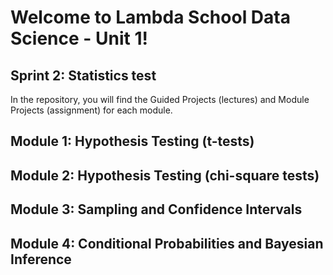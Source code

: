 # Welcome to Lambda School Data Science - Unit 1!

## Sprint 2: Statistics test

In the repository, you will find the Guided Projects (lectures) and Module Projects (assignment) for each module.

## Module 1: Hypothesis Testing (t-tests)

## Module 2: Hypothesis Testing (chi-square tests)
  
## Module 3: Sampling and Confidence Intervals

## Module 4: Conditional Probabilities and Bayesian Inference

